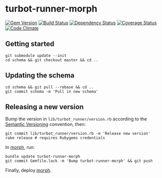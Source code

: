 # turbot-runner-morph

[![Gem Version](https://badge.fury.io/rb/turbot-runner-morph.svg)](https://badge.fury.io/rb/turbot-runner-morph)
[![Build Status](https://secure.travis-ci.org/openc/turbot-runner-morph.png)](https://travis-ci.org/openc/turbot-runner-morph)
[![Dependency Status](https://gemnasium.com/openc/turbot-runner-morph.png)](https://gemnasium.com/openc/turbot-runner-morph)
[![Coverage Status](https://coveralls.io/repos/openc/turbot-runner-morph/badge.png)](https://coveralls.io/r/openc/turbot-runner-morph)
[![Code Climate](https://codeclimate.com/github/openc/turbot-runner-morph.png)](https://codeclimate.com/github/openc/turbot-runner-morph)

## Getting started

    git submodule update --init
    cd schema && git checkout master && cd ..

## Updating the schema

    cd schema && git pull --rebase && cd ..
    git commit schema -m 'Pull in new schema'

## Releasing a new version

Bump the version in `lib/turbot_runner/version.rb` according to the [Semantic Versioning](http://semver.org/) convention, then:

    git commit lib/turbot_runner/version.rb -m 'Release new version'
    rake release # requires Rubygems credentials

In [morph](https://github.com/sebbacon/morph), run:

    bundle update turbot-runner-morph
    git commit Gemfile.lock -m 'Bump turbot-runner-morph' && git push

Finally, deploy [morph](https://github.com/sebbacon/morph).
